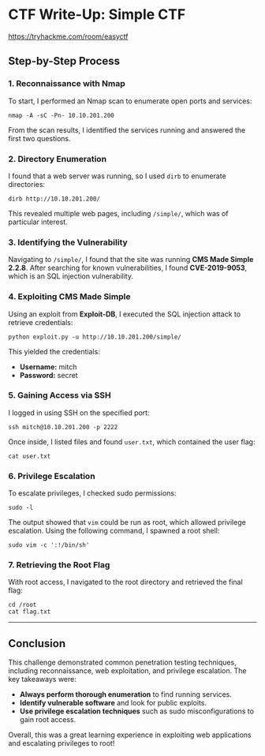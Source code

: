 # CTF Write-Up: Simple CTF

https://tryhackme.com/room/easyctf


## Step-by-Step Process

### 1. Reconnaissance with Nmap
To start, I performed an Nmap scan to enumerate open ports and services:
```
nmap -A -sC -Pn- 10.10.201.200
```
From the scan results, I identified the services running and answered the first two questions.

### 2. Directory Enumeration
I found that a web server was running, so I used `dirb` to enumerate directories:
```
dirb http://10.10.201.200/
```
This revealed multiple web pages, including `/simple/`, which was of particular interest.

### 3. Identifying the Vulnerability
Navigating to `/simple/`, I found that the site was running **CMS Made Simple 2.2.8**. After searching for known vulnerabilities, I found **CVE-2019-9053**, which is an SQL injection vulnerability.

### 4. Exploiting CMS Made Simple
Using an exploit from **Exploit-DB**, I executed the SQL injection attack to retrieve credentials:
```
python exploit.py -u http://10.10.201.200/simple/
```
This yielded the credentials:
- **Username:** mitch
- **Password:** secret

### 5. Gaining Access via SSH
I logged in using SSH on the specified port:
```
ssh mitch@10.10.201.200 -p 2222
```
Once inside, I listed files and found `user.txt`, which contained the user flag:
```
cat user.txt
```

### 6. Privilege Escalation
To escalate privileges, I checked sudo permissions:
```
sudo -l
```
The output showed that `vim` could be run as root, which allowed privilege escalation. Using the following command, I spawned a root shell:
```
sudo vim -c ':!/bin/sh'
```

### 7. Retrieving the Root Flag
With root access, I navigated to the root directory and retrieved the final flag:
```
cd /root
cat flag.txt
```

---

## Conclusion
This challenge demonstrated common penetration testing techniques, including reconnaissance, web exploitation, and privilege escalation. The key takeaways were:
- **Always perform thorough enumeration** to find running services.
- **Identify vulnerable software** and look for public exploits.
- **Use privilege escalation techniques** such as sudo misconfigurations to gain root access.

Overall, this was a great learning experience in exploiting web applications and escalating privileges to root!

